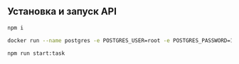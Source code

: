 ## Установка и запуск API

```bash
npm i
```

```bash
docker run --name postgres -e POSTGRES_USER=root -e POSTGRES_PASSWORD=12345 -e POSTGRES_DB=sample_db -p 5432:5432 -d postgres
```

```bash
npm run start:task
```
